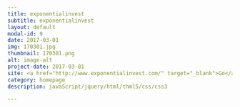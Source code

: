 ```yaml
---
title: exponentialinvest
subtitle: exponentialinvest
layout: default
modal-id: 9
date: 2017-03-01
img: 170301.jpg
thumbnail: 170301.png
alt: image-alt
project-date: 2017-03-01
site: <a href="http://www.exponentialinvest.com/" target="_blank">Go</a>
category: homepage
description: javaScript/jquery/html/thml5/css/css3

---
```


